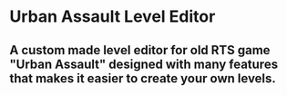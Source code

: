# Urban Assault Level Editor

## A custom made level editor for old RTS game "Urban Assault" designed with many features that makes it easier to create your own levels.
